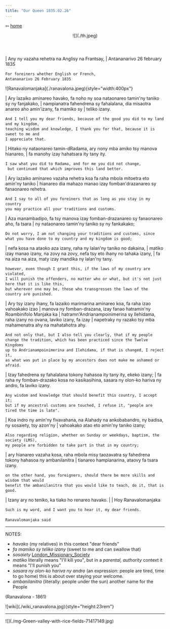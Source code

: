 ```yaml
---
title: "Our Queen 1835.02.26"
---
```


⇦ [home](../index.html)

<main>
<header>
![](./th.jpeg)
</header>

| Any ny vazaha rehetra na Anglisy na Frantsay,
| Antananarivo 26 february 1835

```
For foreiners whether English or French,
Antananarivo 26 February 1835
```

<aside>
<article>
![Ranavalomanjaka](./ranavalona.jpeg){style="width:400px"}
</article>
</aside>

| Ary lazaiko aminareo havako, fa noho ny soa nataonareo tamin'ny taniko sy ny fanjakako,
| nampianatra fahendrena sy fahalalana, dia misaotra anareo aho amin'izany, fa mamiko sy
| teliko izany.

```
And I tell you my dear friends, because of the good you did to my land and my kingdom,
teaching wisdom and knowledge, I thank you for that, because it is sweet to me and
I appreciate that.
```

| Hitako ny nataonareo tamin-dRadama, ary nony mba amiko tsy manova hianareo, 
| fa manohy izay hahatsara ity tany ity.

```
I saw what you did to Radama, and for me you did not change,
 but continued that which improves this land better.
```

| Ary lazaiko aminareo vazaha rehetra koa fa raha mbola mitoetra eto amin'ny taniko
| hianareo dia mahazo manao izay fomban'drazanareo sy fanaonareo rehetra.

```
And I say to all of you foreiners that as long as you stay in my country
you may practice all your traditions and customs.
```

| Aza manambadipo, fa tsy manova izay fomban-drazanareo sy fanaonareo aho, fa tsara
| ny nataonareo tamin'ny taniko sy ny fankakako;

```
Do not worry, I am not changing your traditions and customs, since
what you have done to my country and my kingdom is good;
```

| nefa kosa na ataoko aza izany, raha ny lalan'ny taniko no dakaina, 
| matiko izay manao izany, na zovy na zovy, nefa tsy eto ihany no tahaka izany, 
| fa na aiza na aiza, maty izay mandika ny lalan'ny tany.

```
however, even though I grant this, if the laws of my country are violated,
I will punish the offenders, no matter who or what, but it's not just here that it is like this,
but wherever one may be, those who transgresses the laws of the country are punished.
```

| Ary tsy izany ihany, fa lazaiko marimarina aminareo koa, fa raha izao vahoakako izao
| manova ny fomban-drazana, izay fanao hatramin'ny Roambinifolo Manjaka ka 
| hatramn'Andrianampoinimerina sy Ilehidama, raha izany no ovana, laviko izany, fa izay
| napetraky ny razako tsy mba mahamenatra ahy na mahatahotra ahy.

```
And not only that, but I also tell you clearly, that if my people
change the tradition, which has been practiced since the Twelve Kingdoms
up to Andrianampoinimerina and Ilehidama, if that is changed, I reject it, 
as what was put in place by my ancestors does not make me ashamed or afraid.
```

| Izay fahedrena sy fahalalana tokony hahasoa ity tany ity, ekeko izany; 
| fa raha ny fomban-drazako kosa no kasikasihina, sasara ny olon-ko hariva ny andro, fa laviko izany.

```
Any wisdom and knowledge that should benefit this country, I accept it;
but if my ancestral customs are touched, I refuse it, "people are tired the time is late".
```

| Koa indro ny amin'ny fivavahana, na Alahady na ankobabandro, ny badisa, ny sosaiety, tsy azon'ny
| vahoakako atao eto amin'ny taniko izany;

```
Also regarding religion, whether on Sunday or weekdays, baptism, the society (LMS), 
my people are forbidden to take part in that in my country;
```

| ary hianareo vazaha kosa, raha mbola misy taozavatra sy fahedrena tokony hahasoa ny ambanilanitra 
| tianareo hampianarina, ataovy fa tsara izany.

```
on the other hand, you foreigners, should there be more skills and wisdom that would 
benefit the ambanilanitra that you would like to teach, do it, that is good.
```

| Izany ary no teniko, ka tiako ho renareo havako.
| 
| Hoy Ranavalomanjaka 

```
Such is my word, and I want you to hear it, my dear friends.

Ranavalomanjaka said
```

---

NOTES:

- *havako* (my relatives) in this context "dear friends"
- *fa mamiko sy teliko izany* (sweet to me and can swallow that)
- *sosaiety* [London_Missionary_Society](https://en.wikipedia.org/wiki/London_Missionary_Society)
- *matiko* literally means "I'll kill you", but in a *parental, authority* context it means "I'll punish you" 
- *sasara ny olon-ko hariva ny andro* (an expression: people are tired, time to go home) this is about over staying your welcome.
- *ambanilanitra* (literally: people under the sun) another name for the People


(Ranavalona - 1861)
<article>
![wiki](./wiki_ranavalona.jpg){style="height:23rem"}
</article>


---

<!--
```
>>> 1861-1835
26
>>> 80-26
54
```
-->
</main>
<article>
![](./mg-Green-valley-with-rice-fields-71417149.jpg)
</article>

